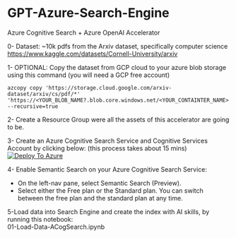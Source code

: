# GPT-Azure-Search-Engine
Azure Cognitive Search + Azure OpenAI Accelerator

0- Dataset: ~10k pdfs from the Arxiv dataset, specifically computer science
https://www.kaggle.com/datasets/Cornell-University/arxiv

1- OPTIONAL: Copy the dataset from GCP cloud to your azure blob storage using this command (you will need a GCP free account)
```
azcopy copy 'https://storage.cloud.google.com/arxiv-dataset/arxiv/cs/pdf/*' 'https://<YOUR_BLOB_NAME?.blob.core.windows.net/<YOUR_CONTAINTER_NAME> --recursive=true
```

2- Create a Resource Group were all the assets of this accelerator are going to be.

3- Create an Azure Cognitive Search Service and Cognitive Services Account by clicking below: (this process takes about 15 mins) <br>
[![Deploy To Azure](https://aka.ms/deploytoazurebutton)](https://portal.azure.com/#create/Microsoft.Template/uri/https%3A%2F%2Fraw.githubusercontent.com%2Fpablomarin%2FGPT-Azure-Search-Engine%2Fmain%2Fazuredeploy.json)

4- Enable Semantic Search on your Azure Cognitive Search Service: 
- On the left-nav pane, select Semantic Search (Preview).
- Select either the Free plan or the Standard plan. You can switch between the free plan and the standard plan at any time.


5-Load data into Search Engine and create the index with AI skills, by running this notebook:<br>
01-Load-Data-ACogSearch.ipynb



